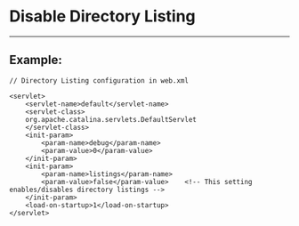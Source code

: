 # Disable Directory Listing 
-------

## Example:


    // Directory Listing configuration in web.xml 

    <servlet>
        <servlet-name>default</servlet-name>
        <servlet-class>
        org.apache.catalina.servlets.DefaultServlet
        </servlet-class>
        <init-param>
            <param-name>debug</param-name>
            <param-value>0</param-value>
        </init-param>
        <init-param>
            <param-name>listings</param-name>
            <param-value>false</param-value>    <!-- This setting enables/disables directory listings -->
        </init-param>
        <load-on-startup>1</load-on-startup>
    </servlet>

    